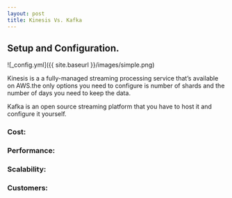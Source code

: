```yaml
---
layout: post
title: Kinesis Vs. Kafka
---
```


<!-- ![_config.yml]({{ site.baseurl }}/images/config.png) -->

## Setup and Configuration.

![_config.yml]({{ site.baseurl }}/images/simple.png)

Kinesis is a a fully-managed streaming processing service that’s available on AWS.the only options you need to configure is number of shards and the number of days you need to keep the data.

Kafka is an open source streaming platform that you have to host it and configure it yourself.

### Cost:


### Performance:

### Scalability:

### Customers:


<!-- The easiest way to make your first post is to edit this one. Go into /_posts/ and update the Hello World markdown file. For more instructions head over to the [Jekyll Now repository](https://github.com/barryclark/jekyll-now) on GitHub. -->
